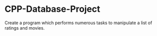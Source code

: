 # CPP-Database-Project
Create a program which performs numerous tasks to manipulate a list of ratings and movies.
